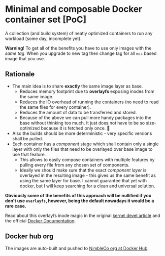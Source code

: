 # Minimal and composable Docker container set [PoC]

A collection (and build system) of neatly optimized containers to run any workload (some day, incomplete yet).

**Warning!** To get all of the benefits you have to use only images with the _same tag_. When you upgrade to new
tag then change tag for all `mcc` based image that you use. 

## Rationale

- The main idea is to share **exactly** the same image layer as base.
  * Reduces memory footprint due to **overlayfs** exposing inodes from the same image.
  * Reduces the IO overhead of running the containers (no need to read the same files for every container).
  * Reduces the amount of data to be transferred and stored.
  * Because of the above we can pull more handy packages into the base without thinking too much.
    It just does not have to be so size-optimized because it is fetched only once. 🎉
- Also the builds should be more deterministic - very specific versions shall be pulled.
- Each container has a *component* stage which shall contain only a single layer with only
  the files that need to be overlayed over base image to use that feature.
  * This allows to easily compose containers with multiple features by pulling every file
    from any chosen set of components.
  * Ideally we should make sure that the exact *component layer* is overlayed in the resulting
    image - this gives us the same benefit as using the same layer for base. I cannot guarantee 
    that yet with docker, but I will keep searching for a clean and universal solution.
    
**Obviously some of the benefits of this approach will be nullified if you don't use `overlayfs`, however,
being the default nowadays it would be a rare case.**

Read about this overlayfs inode magic in the original [kernel devel article](https://www.kernel.org/doc/Documentation/filesystems/overlayfs.txt) and the official [Docker Documentation](https://docs.docker.com/storage/storagedriver/overlayfs-driver/).

## Docker hub org

The images are auto-built and pushed to [NimbleCo org at Docker Hub](https://hub.docker.com/u/nimbleco).
